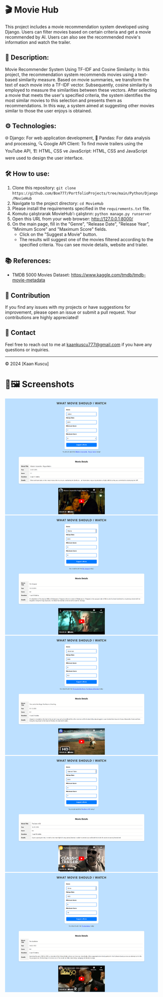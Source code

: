 # 🎬 Movie Hub
This project includes a movie recommendation system developed using Django. Users can filter movies based on certain criteria and get a movie recommended by AI. Users can also see the recommended movie's information and watch the trailer.

## 📝 Description:
Movie Recommender System Using TF-IDF and Cosine Similarity:
In this project, the recommendation system recommends movies using a text-based similarity measure. Based on movie summaries, we transform the text of each movie into a TF-IDF vector. Subsequently, cosine similarity is employed to measure the similarities between these vectors. After selecting a movie that meets the user's specified criteria, the system identifies the most similar movies to this selection and presents them as recommendations. In this way, a system aimed at suggesting other movies similar to those the user enjoys is obtained.

## ⚙️ Technologies:
🌐 Django: For web application development,
🐼 Pandas: For data analysis and processing,
🔍 Google API Client: To find movie trailers using the YouTube API,
🏗️ HTML, CSS ve JavaScript: HTML, CSS and JavaScript were used to design the user interface.    

## 🛠️ How to use:
1. Clone this repository: `git clone https://github.com/Boe777/PortfolioProjects/tree/main/Python/Django/MovieHub`
2. Navigate to the project directory: `cd MovieHub`
3. Please install the requirements specified in the `requirements.txt` file.
4. Komutu çalıştırarak MovieHub'ı çalıştırın: `python manage.py runserver`
5. Open this URL from your web browser: http://127.0.0.1:8000/
6. On the main page, fill in the "Genre", "Release Date", "Release Year", "Minimum Score" and "Maximum Score" fields.
   - Click on the "Suggest a Movie" button.
   - The results will suggest one of the movies filtered according to the specified criteria. You can see movie details, website and trailer.


## 📚 References:
- TMDB 5000 Movies Dataset: https://www.kaggle.com/tmdb/tmdb-movie-metadata

## 🤝 Contribution

If you find any issues with my projects or have suggestions for improvement, please open an issue or submit a pull request. Your contributions are highly appreciated!

## 📧 Contact

Feel free to reach out to me at [kaankuscu777@gmail.com](mailto:kaankuscu777@gmail.com) if you have any questions or inquiries.

---
© 2024 [Kaan Kuscu]

# 📸🖼️ Screenshots

<img aline="center" src="https://raw.githubusercontent.com/Boe777/PortfolioProjects/main/Python/Django/MovieHub/Screenshoots/1.png" alt="secreenshot">
<img aline="center" src="https://raw.githubusercontent.com/Boe777/PortfolioProjects/main/Python/Django/MovieHub/Screenshoots/2.png" alt="secreenshot">
<img aline="center" src="https://raw.githubusercontent.com/Boe777/PortfolioProjects/main/Python/Django/MovieHub/Screenshoots/3.png" alt="secreenshot">
<img aline="center" src="https://raw.githubusercontent.com/Boe777/PortfolioProjects/main/Python/Django/MovieHub/Screenshoots/4.png" alt="secreenshot">
<img aline="center" src="https://raw.githubusercontent.com/Boe777/PortfolioProjects/main/Python/Django/MovieHub/Screenshoots/5.png" alt="secreenshot">